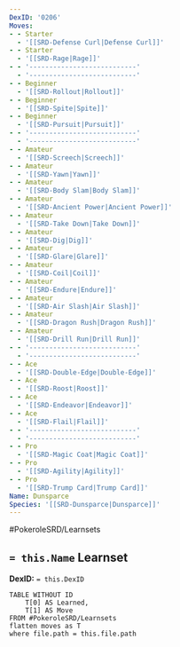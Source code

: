 ```yaml
---
DexID: '0206'
Moves:
- - Starter
  - '[[SRD-Defense Curl|Defense Curl]]'
- - Starter
  - '[[SRD-Rage|Rage]]'
- - '---------------------------'
  - '---------------------------'
- - Beginner
  - '[[SRD-Rollout|Rollout]]'
- - Beginner
  - '[[SRD-Spite|Spite]]'
- - Beginner
  - '[[SRD-Pursuit|Pursuit]]'
- - '---------------------------'
  - '---------------------------'
- - Amateur
  - '[[SRD-Screech|Screech]]'
- - Amateur
  - '[[SRD-Yawn|Yawn]]'
- - Amateur
  - '[[SRD-Body Slam|Body Slam]]'
- - Amateur
  - '[[SRD-Ancient Power|Ancient Power]]'
- - Amateur
  - '[[SRD-Take Down|Take Down]]'
- - Amateur
  - '[[SRD-Dig|Dig]]'
- - Amateur
  - '[[SRD-Glare|Glare]]'
- - Amateur
  - '[[SRD-Coil|Coil]]'
- - Amateur
  - '[[SRD-Endure|Endure]]'
- - Amateur
  - '[[SRD-Air Slash|Air Slash]]'
- - Amateur
  - '[[SRD-Dragon Rush|Dragon Rush]]'
- - Amateur
  - '[[SRD-Drill Run|Drill Run]]'
- - '---------------------------'
  - '---------------------------'
- - Ace
  - '[[SRD-Double-Edge|Double-Edge]]'
- - Ace
  - '[[SRD-Roost|Roost]]'
- - Ace
  - '[[SRD-Endeavor|Endeavor]]'
- - Ace
  - '[[SRD-Flail|Flail]]'
- - '---------------------------'
  - '---------------------------'
- - Pro
  - '[[SRD-Magic Coat|Magic Coat]]'
- - Pro
  - '[[SRD-Agility|Agility]]'
- - Pro
  - '[[SRD-Trump Card|Trump Card]]'
Name: Dunsparce
Species: '[[SRD-Dunsparce|Dunsparce]]'
---
```


#PokeroleSRD/Learnsets

## `= this.Name` Learnset

**DexID:** `= this.DexID`

```dataview
TABLE WITHOUT ID
    T[0] AS Learned,
    T[1] AS Move
FROM #PokeroleSRD/Learnsets
flatten moves as T
where file.path = this.file.path
```
